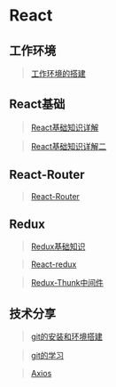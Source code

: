 # React

## 工作环境

>[工作环境的搭建](./md/React专题/工作环境的搭建.md)

## React基础

>[React基础知识详解](./md/React专题/React基础知识详解.md)

>[React基础知识详解二](md/React专题/React基础知识详解二.md)


## React-Router 

>[React-Router](md/React专题/React-Router.md)


## Redux

>[Redux基础知识](./md/React专题/Redux基础知识.md)

>[React-redux](./md/React专题/React-redux.md)

>[Redux-Thunk中间件](./md/React专题/Redux-Thunk中间件.md)



## 技术分享

>[git的安装和环境搭建](./md/技术分享/git的安装和环境搭建.md)

>[git的学习](./md/技术分享/git的学习.md)

>[Axios](./md/技术分享/Axios.md)